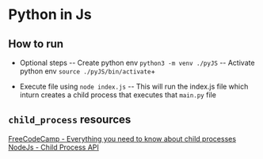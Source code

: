 # Python in Js

## How to run

-   Optional steps
    -- Create python env `python3 -m venv ./pyJS`
    -- Activate python env `source ./pyJS/bin/activate`+

-   Execute file using `node index.js`
    -- This will run the index.js file which inturn creates a child process that executes that `main.py` file

## `child_process` resources

[FreeCodeCamp - Everything you need to know about child processes](https://www.freecodecamp.org/news/node-js-child-processes-everything-you-need-to-know-e69498fe970a)
[NodeJs - Child Process API](https://nodejs.org/api/child_process.html)
